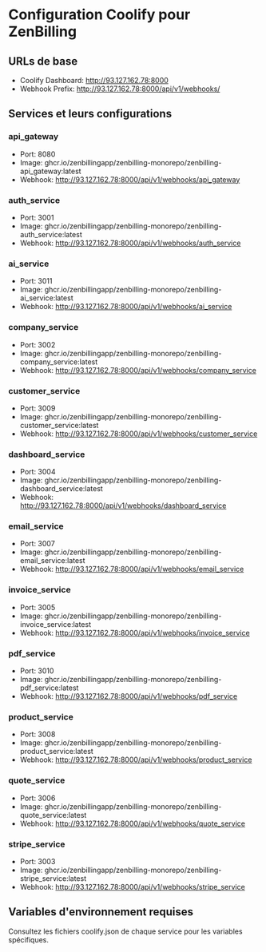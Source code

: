 # Configuration Coolify pour ZenBilling

## URLs de base
- Coolify Dashboard: http://93.127.162.78:8000
- Webhook Prefix: http://93.127.162.78:8000/api/v1/webhooks/

## Services et leurs configurations

### api_gateway
- Port: 8080
- Image: ghcr.io/zenbillingapp/zenbilling-monorepo/zenbilling-api_gateway:latest
- Webhook: http://93.127.162.78:8000/api/v1/webhooks/api_gateway

### auth_service
- Port: 3001
- Image: ghcr.io/zenbillingapp/zenbilling-monorepo/zenbilling-auth_service:latest
- Webhook: http://93.127.162.78:8000/api/v1/webhooks/auth_service

### ai_service
- Port: 3011
- Image: ghcr.io/zenbillingapp/zenbilling-monorepo/zenbilling-ai_service:latest
- Webhook: http://93.127.162.78:8000/api/v1/webhooks/ai_service

### company_service
- Port: 3002
- Image: ghcr.io/zenbillingapp/zenbilling-monorepo/zenbilling-company_service:latest
- Webhook: http://93.127.162.78:8000/api/v1/webhooks/company_service

### customer_service
- Port: 3009
- Image: ghcr.io/zenbillingapp/zenbilling-monorepo/zenbilling-customer_service:latest
- Webhook: http://93.127.162.78:8000/api/v1/webhooks/customer_service

### dashboard_service
- Port: 3004
- Image: ghcr.io/zenbillingapp/zenbilling-monorepo/zenbilling-dashboard_service:latest
- Webhook: http://93.127.162.78:8000/api/v1/webhooks/dashboard_service

### email_service
- Port: 3007
- Image: ghcr.io/zenbillingapp/zenbilling-monorepo/zenbilling-email_service:latest
- Webhook: http://93.127.162.78:8000/api/v1/webhooks/email_service

### invoice_service
- Port: 3005
- Image: ghcr.io/zenbillingapp/zenbilling-monorepo/zenbilling-invoice_service:latest
- Webhook: http://93.127.162.78:8000/api/v1/webhooks/invoice_service

### pdf_service
- Port: 3010
- Image: ghcr.io/zenbillingapp/zenbilling-monorepo/zenbilling-pdf_service:latest
- Webhook: http://93.127.162.78:8000/api/v1/webhooks/pdf_service

### product_service
- Port: 3008
- Image: ghcr.io/zenbillingapp/zenbilling-monorepo/zenbilling-product_service:latest
- Webhook: http://93.127.162.78:8000/api/v1/webhooks/product_service

### quote_service
- Port: 3006
- Image: ghcr.io/zenbillingapp/zenbilling-monorepo/zenbilling-quote_service:latest
- Webhook: http://93.127.162.78:8000/api/v1/webhooks/quote_service

### stripe_service
- Port: 3003
- Image: ghcr.io/zenbillingapp/zenbilling-monorepo/zenbilling-stripe_service:latest
- Webhook: http://93.127.162.78:8000/api/v1/webhooks/stripe_service

## Variables d'environnement requises
Consultez les fichiers coolify.json de chaque service pour les variables spécifiques.

